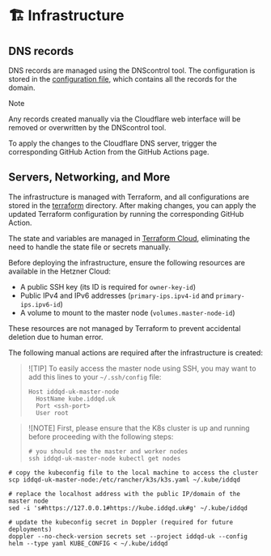 # 🏗 Infrastructure

## DNS records

DNS records are managed using the DNScontrol tool. The configuration is stored in the [configuration file][dnsconfig],
which contains all the records for the domain.

[dnsconfig]:dns/dnsconfig.js

> [!NOTE]
> Any records created manually via the Cloudflare web interface will be removed or overwritten by the DNScontrol tool.

To apply the changes to the Cloudflare DNS server, trigger the corresponding GitHub Action from the GitHub Actions page.

## Servers, Networking, and More

The infrastructure is managed with Terraform, and all configurations are stored in the [terraform](terraform)
directory. After making changes, you can apply the updated Terraform configuration by running the corresponding
GitHub Action.

The state and variables are managed in [Terraform Cloud][terraform-cloud], eliminating the need to handle the state
file or secrets manually.

Before deploying the infrastructure, ensure the following resources are available in the Hetzner Cloud:

- A public SSH key (its ID is required for `owner-key-id`)
- Public IPv4 and IPv6 addresses (`primary-ips.ipv4-id` and `primary-ips.ipv6-id`)
- A volume to mount to the master node (`volumes.master-node-id`)

These resources are not managed by Terraform to prevent accidental deletion due to human error.

[terraform-cloud]:https://app.terraform.io/app/iddqd-uk/workspaces/infra/

The following manual actions are required after the infrastructure is created:

> ![TIP]
> To easily access the master node using SSH, you may want to add this lines to your `~/.ssh/config` file:
> ```shell
> Host iddqd-uk-master-node
>   HostName kube.iddqd.uk
>   Port <ssh-port>
>   User root
> ```

> ![NOTE]
> First, please ensure that the K8s cluster is up and running before proceeding with the following steps:
> ```shell
> # you should see the master and worker nodes
> ssh iddqd-uk-master-node kubectl get nodes
> ```

```shell
# copy the kubeconfig file to the local machine to access the cluster
scp iddqd-uk-master-node:/etc/rancher/k3s/k3s.yaml ~/.kube/iddqd

# replace the localhost address with the public IP/domain of the master node
sed -i 's#https://127.0.0.1#https://kube.iddqd.uk#g' ~/.kube/iddqd

# update the kubeconfig secret in Doppler (required for future deployments)
doppler --no-check-version secrets set --project iddqd-uk --config helm --type yaml KUBE_CONFIG < ~/.kube/iddqd
```

